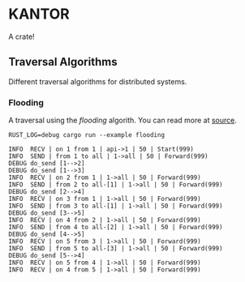 # KANTOR
A crate!

## Traversal Algorithms
Different traversal algorithms for distributed systems.

### Flooding
A traversal using the *flooding* algorith. You can read more at [source](./kantor/examples/flooding.rs).

```bsh
RUST_LOG=debug cargo run --example flooding

INFO  RECV | on 1 from 1 | api->1 | 50 | Start(999)
INFO  SEND | from 1 to all | 1->all | 50 | Forward(999)
DEBUG do_send [1-->2]
DEBUG do_send [1-->3]
INFO  RECV | on 2 from 1 | 1->all | 50 | Forward(999)
INFO  SEND | from 2 to all-[1] | 1->all | 50 | Forward(999)
DEBUG do_send [2-->4]
INFO  RECV | on 3 from 1 | 1->all | 50 | Forward(999)
INFO  SEND | from 3 to all-[1] | 1->all | 50 | Forward(999)
DEBUG do_send [3-->5]
INFO  RECV | on 4 from 2 | 1->all | 50 | Forward(999)
INFO  SEND | from 4 to all-[2] | 1->all | 50 | Forward(999)
DEBUG do_send [4-->5]
INFO  RECV | on 5 from 3 | 1->all | 50 | Forward(999)
INFO  SEND | from 5 to all-[3] | 1->all | 50 | Forward(999)
DEBUG do_send [5-->4]
INFO  RECV | on 5 from 4 | 1->all | 50 | Forward(999)
INFO  RECV | on 4 from 5 | 1->all | 50 | Forward(999)
```